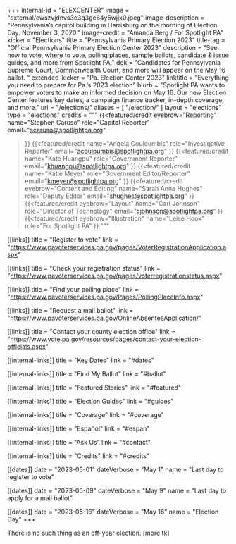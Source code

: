 +++
internal-id = "ELEXCENTER"
image = "external/cwszvjdnvs3e3q3ge64y5wjjx0.jpeg"
image-description = "Pennsylvania’s capitol building in Harrisburg on the morning of Election Day. November 3, 2020."
image-credit = "Amanda Berg / For Spotlight PA"
kicker = "Elections"
title = "Pennsylvania Primary Election 2023"
title-tag = "Official Pennsylvania Primary Election Center 2023"
description = "See how to vote, where to vote, polling places, sample ballots, candidate & issue guides, and more from Spotlight PA."
dek = "Candidates for Pennsylvania Supreme Court, Commonwealth Court, and more will appear on the May 16 ballot. "
extended-kicker = "Pa. Election Center 2023"
linktitle = "Everything you need to prepare for Pa.’s 2023 election"
blurb = "Spotlight PA wants to empower voters to make an informed decision on May 16. Our new Election Center features key dates, a campaign finance tracker, in-depth coverage, and more."
url = "/elections/"
aliases = [
    "/election/"
]
layout = "elections"
type = "elections"
credits = """
{{<featured/credit
    eyebrow="Reporting"
    name="Stephen Caruso"
    role="Capitol Reporter"
    email="scaruso@spotlightpa.org"
>}}
{{<featured/credit
    name="Angela Couloumbis"
    role="Investigative Reporter"
    email="acouloumbis@spotlightpa.org"
>}}
{{<featured/credit
    name="Kate Huangpu"
    role="Government Reporter"
    email="khuangpu@spotlightpa.org"
>}}
{{<featured/credit
    name="Katie Meyer"
    role="Government Editor/Reporter"
    email="kmeyer@spotlightpa.org"
>}}
{{<featured/credit
    eyebrow="Content and Editing"
    name="Sarah Anne Hughes"
    role="Deputy Editor"
    email="shughes@spotlightpa.org"
>}}
{{<featured/credit
    eyebrow="Layout"
    name="Carl Johnson"
    role="Director of Technology"
    email="cjohnson@spotlightpa.org"
>}}
{{<featured/credit
    eyebrow="Illustration"
    name="Leise Hook"
    role="For Spotlight PA"
>}}
"""

[[links]]
title = "Register to vote"
link = "https://www.pavoterservices.pa.gov/pages/VoterRegistrationApplication.aspx"

[[links]]
title = "Check your registration status"
link = "https://www.pavoterservices.pa.gov/pages/voterregistrationstatus.aspx"

[[links]]
title = "Find your polling place"
link = "https://www.pavoterservices.pa.gov/Pages/PollingPlaceInfo.aspx"

[[links]]
title = "Request a mail ballot"
link = "https://www.pavoterservices.pa.gov/OnlineAbsenteeApplication/"

[[links]]
title = "Contact your county election office"
link = "https://www.vote.pa.gov/resources/pages/contact-your-election-officials.aspx"


[[internal-links]]
title = "Key Dates"
link = "#dates"

[[internal-links]]
title = "Find My Ballot"
link = "#ballot"

[[internal-links]]
title = "Featured Stories"
link = "#featured"

[[internal-links]]
title = "Election Guides"
link = "#guides"

[[internal-links]]
title = "Coverage"
link = "#coverage"

[[internal-links]]
title = "Español"
link = "#espan"

[[internal-links]]
title = "Ask Us"
link = "#contact"

[[internal-links]]
title = "Credits"
link = "#credits"


[[dates]]
date = "2023-05-01"
dateVerbose = "May 1"
name = "Last day to register to vote"

[[dates]]
date = "2023-05-09"
dateVerbose = "May 9"
name = "Last day to apply for a mail ballot"

[[dates]]
date = "2023-05-16"
dateVerbose = "May 16"
name = "Election Day"
+++

There is no such thing as an off-year election. [more tk]
